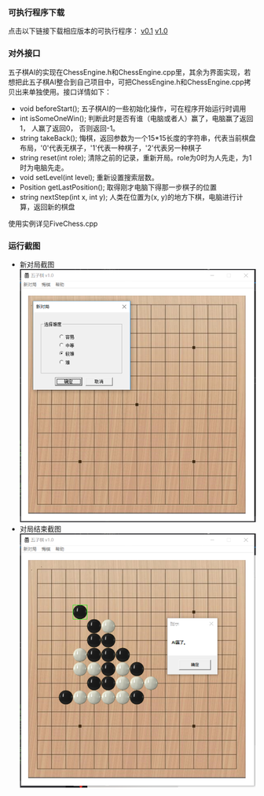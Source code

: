 
### 可执行程序下载
点击以下链接下载相应版本的可执行程序：
[v0.1](https://kimlongli.github.io/files/fivechess.zip)
[v1.0](https://kimlongli.github.io/files/fivechess1.0.zip)

### 对外接口
五子棋AI的实现在ChessEngine.h和ChessEngine.cpp里，其余为界面实现，若想把此五子棋AI整合到自己项目中，可把ChessEngine.h和ChessEngine.cpp拷贝出来单独使用。接口详情如下：
* void beforeStart();
五子棋AI的一些初始化操作，可在程序开始运行时调用
* int isSomeOneWin(); 
判断此时是否有谁（电脑或者人）赢了，电脑赢了返回1， 人赢了返回0， 否则返回-1。
* string takeBack(); 
悔棋，返回参数为一个15\*15长度的字符串，代表当前棋盘布局，'0'代表无棋子，'1'代表一种棋子，'2'代表另一种棋子
* string reset(int role); 
清除之前的记录，重新开局。role为0时为人先走，为1时为电脑先走。
* void setLevel(int level);
重新设置搜索层数。
* Position getLastPosition();
取得刚才电脑下得那一步棋子的位置
* string nextStep(int x, int y);
人类在位置为(x, y)的地方下棋，电脑进行计算，返回新的棋盘


使用实例详见FiveChess.cpp

### 运行截图
* 新对局截图
![PicForReadMe/pic1.png](PicForReadMe/pic1.png)
* 对局结束截图
![PicForReadMe/pic2.png](PicForReadMe/pic2.png)